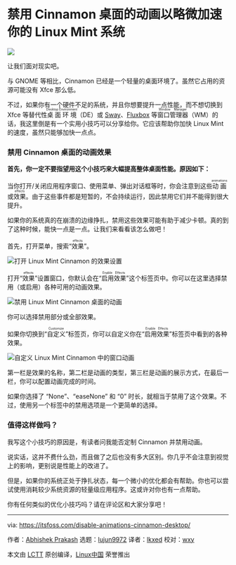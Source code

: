 [#]: subject: "Disable Animations in Cinnamon Desktop to Slightly Speed Up Your Linux Mint System"
[#]: via: "https://itsfoss.com/disable-animations-cinnamon-desktop/"
[#]: author: "Abhishek Prakash https://itsfoss.com/author/abhishek/"
[#]: collector: "lujun9972"
[#]: translator: "lkxed"
[#]: reviewer: "wxy"
[#]: publisher: "wxy"
[#]: url: "https://linux.cn/article-14499-1.html"

禁用 Cinnamon 桌面的动画以略微加速你的 Linux Mint 系统
======

![](https://img.linux.net.cn/data/attachment/album/202204/22/121054zccs5lcss57lt96e.jpg)

让我们面对现实吧。

与 GNOME 等相比，Cinnamon 已经是一个轻量的桌面环境了。虽然它占用的资源可能没有 Xfce 那么低。

不过，如果你有一个硬件不足的系统，并且你想要提升一点性能，而不想切换到 Xfce 等替代性<ruby>桌面环境<rt>Desktop Environment</rt></ruby>（DE）或 [Sway][1]、[Fluxbox][2] 等<ruby>窗口管理器<rt>Window Manager</rt></ruby>（WM）的话，我这里倒是有一个实用小技巧可以分享给你。它应该帮助你加快 Linux Mint 的速度，虽然只能够加快一点点。

### 禁用 Cinnamon 桌面的动画效果

**首先，你一定不要指望用这个小技巧来大幅提高整体桌面性能。原因如下：**

当你打开/关闭应用程序窗口、使用菜单、弹出对话框等时，你会注意到这些<ruby>动画<rt>animations</rt></ruby>或<ruby>效果<rt>effects</rt></ruby>。由于这些事件都是短暂的，不会持续运行，因此禁用它们并不能得到很大提升。

如果你的系统真的在崩溃的边缘挣扎，禁用这些效果可能有助于减少卡顿。真的到了这种时候，能快一点是一点。让我们来看看该怎么做吧！

首先，打开菜单，搜索“<ruby>效果<rt>effects</rt></ruby>”。

![打开 Linux Mint Cinnamon 的效果设置][3]

打开“<ruby>效果<rt>effects</rt></ruby>”设置窗口，你默认会在“<ruby>启用效果<rt>Enable Effects</rt></ruby>”这个标签页中。你可以在这里选择禁用（或启用）各种可用的动画效果。

![禁用 Linux Mint Cinnamon 桌面的动画][4]

你可以选择禁用部分或全部效果。

如果你切换到“<ruby>自定义<rt>Customize</rt></ruby>”标签页，你可以自定义你在“<ruby>启用效果<rt>Enable Effects</rt></ruby>”标签页中看到的各种效果。

![自定义 Linux Mint Cinnamon 中的窗口动画][5]

第一栏是效果的名称，第二栏是动画的类型，第三栏是动画的展示方式，在最后一栏，你可以配置动画完成的时间。

如果你选择了 “None”、“easeNone” 和 “0” 时长，就相当于禁用了这个效果。不过，使用另一个标签中的禁用选项是一个更简单的选择。

### 值得这样做吗？

我写这个小技巧的原因是，有读者问我能否定制 Cinnamon 并禁用动画。

说实话，这并不费什么劲，而且做了之后也没有多大区别。你几乎不会注意到视觉上的影响，更别说是性能上的改进了。

但是，如果你的系统正处于挣扎状态，每一个微小的优化都会有帮助。你也可以尝试使用消耗较少系统资源的轻量级应用程序。这或许对你也有一点帮助。

你有任何类似的优化小技巧吗？请在评论区和大家分享吧！

--------------------------------------------------------------------------------

via: https://itsfoss.com/disable-animations-cinnamon-desktop/

作者：[Abhishek Prakash][a]
选题：[lujun9972][b]
译者：[lkxed](https://github.com/lkxed)
校对：[wxy](https://github.com/wxy)

本文由 [LCTT](https://github.com/LCTT/TranslateProject) 原创编译，[Linux中国](https://linux.cn/) 荣誉推出

[a]: https://itsfoss.com/author/abhishek/
[b]: https://github.com/lujun9972
[1]: https://itsfoss.com/sway-window-manager/
[2]: http://fluxbox.org/
[3]: https://itsfoss.com/wp-content/uploads/2022/04/accessing-effects-settings-mint-cinnamon-800x630.png
[4]: https://itsfoss.com/wp-content/uploads/2022/04/disable-animations-cinnamon-Linux-mint-800x466.png
[5]: https://itsfoss.com/wp-content/uploads/2022/04/customize-window-animation-cinnamon-linux-mint-800x571.png
